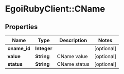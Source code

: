 # EgoiRubyClient::CName

## Properties
Name | Type | Description | Notes
------------ | ------------- | ------------- | -------------
**cname_id** | **Integer** |  | [optional] 
**value** | **String** | CName value | [optional] 
**status** | **String** | CName status | [optional] 


